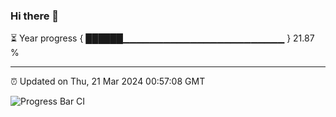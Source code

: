 ### Hi there 👋

⏳ Year progress { ██████▁▁▁▁▁▁▁▁▁▁▁▁▁▁▁▁▁▁▁▁▁▁▁▁ } 21.87 %

---

⏰ Updated on Thu, 21 Mar 2024 00:57:08 GMT

![Progress Bar CI](https://github.com/JuvenileQ/Progress-Bar-CI/workflows/main/badge.svg)
